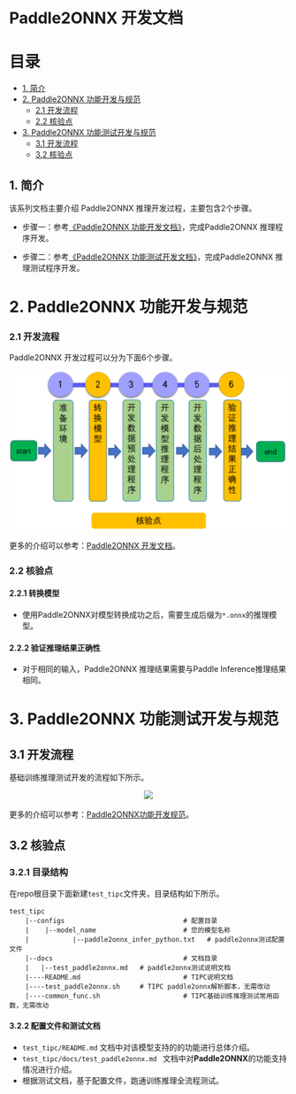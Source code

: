# Paddle2ONNX 开发文档

# 目录

- [1. 简介](#1)
- [2. Paddle2ONNX 功能开发与规范](#2)
    - [2.1 开发流程](#2.1)
    - [2.2 核验点](#2.2)
- [3. Paddle2ONNX 功能测试开发与规范](#3)
    - [3.1 开发流程](#3.1)
    - [3.2 核验点](#3.2)


<a name="1"></a>

## 1. 简介

该系列文档主要介绍 Paddle2ONNX 推理开发过程，主要包含2个步骤。


- 步骤一：参考[《Paddle2ONNX 功能开发文档》](./paddle2onnx.md)，完成Paddle2ONNX 推理程序开发。

- 步骤二：参考[《Paddle2ONNX 功能测试开发文档》](./test_paddle2onnx.md)，完成Paddle2ONNX 推理测试程序开发。


<a name="2"></a>

# 2. Paddle2ONNX 功能开发与规范

<a name="2.1"></a>

### 2.1 开发流程

Paddle2ONNX 开发过程可以分为下面6个步骤。

<div align="center">
    <img src="../images/paddle2onnx_guide.png" width="800">
</div>


更多的介绍可以参考：[Paddle2ONNX 开发文档](./paddle2onnx.md)。

<a name="2.2"></a>

### 2.2 核验点

#### 2.2.1 转换模型

* 使用Paddle2ONNX对模型转换成功之后，需要生成后缀为`*.onnx`的推理模型。

#### 2.2.2 验证推理结果正确性

* 对于相同的输入，Paddle2ONNX 推理结果需要与Paddle Inference推理结果相同。

<a name="3"></a>

# 3. Paddle2ONNX 功能测试开发与规范

## 3.1 开发流程

基础训练推理测试开发的流程如下所示。

<div align="center">
    <img src="../images/test_linux_train_infer_python_pipeline.png" width="400">
</div>

更多的介绍可以参考：[Paddle2ONNX功能开发规范](https://github.com/PaddlePaddle/models/blob/release/2.2/tutorials/tipc/paddle2onnx/paddle2onnx.md)。

## 3.2 核验点

### 3.2.1 目录结构

在repo根目录下面新建`test_tipc`文件夹，目录结构如下所示。

```
test_tipc
    |--configs                              # 配置目录
    |    |--model_name                      # 您的模型名称
    |           |--paddle2onnx_infer_python.txt   # paddle2onnx测试配置文件
    |--docs                                 # 文档目录
    |   |--test_paddle2onnx.md   # paddle2onnx测试说明文档
    |----README.md                          # TIPC说明文档
    |----test_paddle2onnx.sh     # TIPC paddle2onnx解析脚本，无需改动
    |----common_func.sh                     # TIPC基础训练推理测试常用函数，无需改动
```


#### 3.2.2 配置文件和测试文档

* `test_tipc/README.md` 文档中对该模型支持的的功能进行总体介绍。
* `test_tipc/docs/test_paddle2onnx.md ` 文档中对**Paddle2ONNX**的功能支持情况进行介绍。
* 根据测试文档，基于配置文件，跑通训练推理全流程测试。
